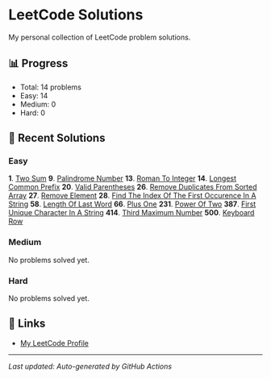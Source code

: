 # LeetCode Solutions

My personal collection of LeetCode problem solutions.

## 📊 Progress

<!-- LEETCODE-STATS:START -->
- Total: 14 problems
- Easy: 14
- Medium: 0
- Hard: 0
<!-- LEETCODE-STATS:END -->

## 📝 Recent Solutions

### Easy
<!-- LEETCODE-EASY:START -->
**1**. [Two Sum](1_two_sum.py)
**9**. [Palindrome Number](9_palindrome_number.py)
**13**. [Roman To Integer](13_roman_to_integer.py)
**14**. [Longest Common Prefix](14_longest_common_prefix.py)
**20**. [Valid Parentheses](20_valid_parentheses.py)
**26**. [Remove Duplicates From Sorted Array](26_remove_duplicates_from_sorted_array.py)
**27**. [Remove Element](27_remove_element.py)
**28**. [Find The Index Of The First Occurence In A String](28_find_the_index_of_the_first_occurence_in_a_string.py)
**58**. [Length Of Last Word](58_length_of_last_word.py)
**66**. [Plus One](66_plus_one.py)
**231**. [Power Of Two](231_power_of_two.py)
**387**. [First Unique Character In A String](387_first_unique_character_in_a_string.py)
**414**. [Third Maximum Number](414_third_maximum_number.py)
**500**. [Keyboard Row](500_keyboard_row.py)
<!-- LEETCODE-EASY:END -->

### Medium
<!-- LEETCODE-MEDIUM:START -->
No problems solved yet.
<!-- LEETCODE-MEDIUM:END -->

### Hard
<!-- LEETCODE-HARD:START -->
No problems solved yet.
<!-- LEETCODE-HARD:END -->

## 🔗 Links

- [My LeetCode Profile](https://leetcode.com/EY9hEwXP6z)

---
*Last updated: Auto-generated by GitHub Actions*